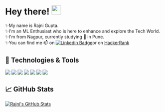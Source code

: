 # Hey there! <img src="https://raw.githubusercontent.com/MartinHeinz/MartinHeinz/master/wave.gif" width="30px">

✨My name is Rajni Gupta.<br>
✨I'm an ML Enthusiast who is here to enhance and explore the Tech World. <br>
✨I'm from Nagpur, currently studying 🌱 in Pune. <br>
✨You can find me 📫 on [![Linkedin Badge](https://img.shields.io/badge/-LinkedIn-blue?style=flat-square&logo=Linkedin&logoColor=white&link=https://www.linkedin.com/in/~rajni/)](https://www.linkedin.com/in/~rajni/)or on [HackerRank](https://www.hackerrank.com/softygupta2908)

## 🔧 Technologies & Tools
![](https://img.shields.io/badge/Code-Python-informational?style=flat&logo=python&logoColor=white&color=2bbc8a)
![](https://img.shields.io/badge/Code-Android-informational?style=flat&logo=android&logoColor=white&color=2bbc8a)
![](https://img.shields.io/badge/Code-Flutter-informational?style=flat&logo=flutter&logoColor=white&color=2bbc8a)
![](https://img.shields.io/badge/Code-Dart-informational?style=flat&logo=dart&logoColor=white&color=2bbc8a)
![](https://img.shields.io/badge/Code-Django-informational?style=flat&logo=django&logoColor=white&color=2bbc8a)
![](https://img.shields.io/badge/Code-Adobe%20Photoshop-informational?style=flat&logo=adobe-photoshop&logoColor=white&color=2bbc8a)
![](https://img.shields.io/badge/Code-JavaScript-informational?style=flat&logo=javascript&logoColor=white&color=2bbc8a)



## &#x1f4c8; GitHub Stats

<a href="https://github.com/rajni0829/rajni0829/">
  <img align="center" src="https://github-readme-stats.vercel.app/api?username=rajni0829&show_icons=true&line_height=27&count_private=true&title_color=ffffff&text_color=c9cacc&icon_color=2bbc8a&bg_color=1d1f21" alt="Rajni's GitHub Stats" />
</a>


<!--
**rajni0829/rajni0829** is a ✨ _special_ ✨ repository because its `README.md` (this file) appears on your GitHub profile.

Here are some ideas to get you started:

- 🔭 I’m currently working on ...
- 🌱 I’m currently learning ...
- 👯 I’m looking to collaborate on ...
- 🤔 I’m looking for help with ...
- 💬 Ask me about ...
- 📫 How to reach me: ...
- 😄 Pronouns: ...
- ⚡ Fun fact: ...
-->
